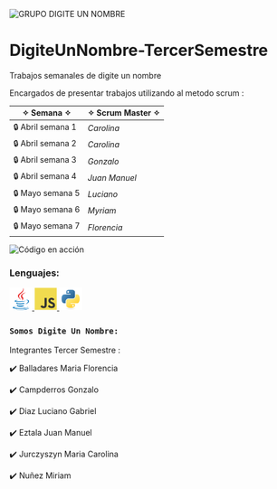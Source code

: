 
![GRUPO DIGITE UN NOMBRE](https://github.com/CodeSystem2022/DigiteUnNombre-TercerSemestre/assets/112590235/3b1c6f21-ee14-4ef2-b7e9-37d55a9ad82b)





# DigiteUnNombre-TercerSemestre

Trabajos semanales de digite un nombre

Encargados de presentar trabajos utilizando al metodo scrum :



| ✧ Semana ✧ | ✧ Scrum Master ✧ |
| ---- | ---- |
| :lock: Abril semana 1 | *Carolina* |
| :lock: Abril semana 2 | *Carolina* |
| :lock: Abril semana 3 | *Gonzalo* |
| :lock: Abril semana 4 | *Juan Manuel* |
| :lock: Mayo semana 5 | *Luciano* |
| :lock: Mayo semana 6 | *Myriam* |
| :lock: Mayo semana 7 | *Florencia* |

![Código en acción](https://media.giphy.com/media/VTtANKl0beDFQRLDTh/giphy.gif)

<h3 align="left">Lenguajes:</h3>
<p align="left"> <a href="https://www.java.com" target="_blank" rel="noreferrer"> <img src="https://raw.githubusercontent.com/devicons/devicon/master/icons/java/java-original.svg" alt="java" width="40" height="40"/> </a> <a href="https://developer.mozilla.org/en-US/docs/Web/JavaScript" target="_blank" rel="noreferrer"> <img src="https://raw.githubusercontent.com/devicons/devicon/master/icons/javascript/javascript-original.svg" alt="javascript" width="40" height="40"/> </a> <a href="https://www.python.org" target="_blank" rel="noreferrer"> <img src="https://raw.githubusercontent.com/devicons/devicon/master/icons/python/python-original.svg" alt="python" width="40" height="40"/> </a> </p>

### `Somos Digite Un Nombre:`

Integrantes Tercer Semestre : 

:heavy_check_mark: Balladares Maria Florencia

:heavy_check_mark: Campderros Gonzalo

:heavy_check_mark: Diaz Luciano Gabriel

:heavy_check_mark: Eztala Juan Manuel

:heavy_check_mark: Jurczyszyn Maria Carolina

:heavy_check_mark: Nuñez Miriam
